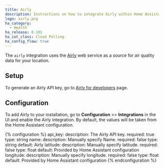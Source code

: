 ```yaml
---
title: Airly
description: Instructions on how to integrate Airly within Home Assistant.
logo: airly.png
ha_category:
  - Health
ha_release: 0.101
ha_iot_class: Cloud Polling
ha_config_flow: true
---
```


The `airly` integration uses the [Airly](https://airly.eu/) web service as a source for air quality data for your location. 

## Setup

To generate an Airly API key, go to [Airly for developers](https://developer.airly.eu/register) page.

## Configuration

To add Airly to your installation, go to **Configuration** >> **Integrations** in the UI and enable the Airly integration. By default, the values will be taken from the Home Assistant configuration.

{% configuration %}
api_key:
  description: The Airly API key.
  required: true
  type: string
name:
  description: Manually specify Name.
  required: false
  type: string
  default: Airly
latitude:
  description: Manually specify latitude.
  required: false
  type: float
  default: Provided by Home Assistant configuration
longitude:
  description: Manually specify longitude.
  required: false
  type: float
  default: Provided by Home Assistant configuration
{% endconfiguration %}
